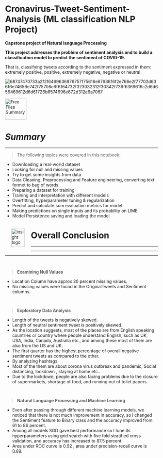 
# Cronavirus-Tweet-Sentiment-Analysis (ML classification NLP Project)

**Capstone project of Natural language Processing** 

**This project addresses the problem of sentiment analysis and to build a classification model to predict the sentiment of COVID-19.** 


That is, classifying tweets according to the sentiment expressed in them: extremely positive, positive, extremely negative, negative  or neutral.

![68747470733a2f2f6469636876757175616e6763616f2e766e2f77702d636f6e74656e742f75706c6f6164732f323032312f30342f736f6369616c2d6d656469612d6d61726b6574696e672d312e6a7067](https://user-images.githubusercontent.com/73479133/202290860-435d78a1-bdca-413a-873f-edfb7d0d3089.jpeg)

<a href="https://www.freeiconspng.com/img/6071" title="Image from freeiconspng.com"><img src="https://www.freeiconspng.com/uploads/summary-png-icon-1.png" width="70" alt="Free Files Summary" /></a>

# ***Summary*** 
---

>The following topics were covered in this notebook:
- Downloading a real-world dataset
- Looking for null and missing values
- Try to get some insights from data
- Data Cleaning, Preprocessing and Feature engineering, converting text formet to bag of words . 
- Preparing a dataset for training
- Training and interpretation with different models
- Overfitting, hyperparameter tuning & regularization
- Predict and calculate sum evaluation metrics for model
- Making predictions on single inputs and its probability on LIME
- Model Persistence saving and loading the model


<p><img alt="Insight logo" src="https://drive.google.com/uc?export=view&id=14dpaeXX-ajsM8quwe3dCCdQdrdvf29iI" align="left" hspace="20px" vspace="20px" width="45" height="60" ></p>




# **Overall Conclusion**
---
---
---
<br/>

> **Examining Null Values**
* Location Column have approx 20 percent missing values.
* No missing values were found in the OriginalTweets and Sentiment columns.

<br/>

> **Exploratory Data Analysis**
- Length of the tweets is negatively skewed.
- Length of neutral sentiment tweet is positively skewed.
- As the location suggests, most of the places are from English speaking countries or country where people understand English, such as UK, USA, India, Canada, Australia etc., and among these most of them are also from the US and UK.
- The first quarter has the highest percentage of overall negative sentiment tweets as compared to the other.
-  By analyzing hashtags
  -  Most of the them are about corona virus outbreak and pandemic, Social distancing, lockdown , staying at home etc..
  - Due to the lockdown, people are also facing problems due to the closure of supermarkets, shortage of food, and running out of toilet papers.

<br/>

> **Natural Language Processing and Machine Learning**
- Even after passing through different machine learning models, we noticed that there is not much improvement in accuracy, so I changed the Sentiment feature to Binary class and the accuracy improved from 61 to 86 percent. 
- Among all models SGD gave best performance so I tune its hyperparameters using grid search with five fold stratified cross validation, and accuracy has increased to 87.5 percent.
- Area under ROC curve is 0.92 , area under precision-recall curve is 0.89.
